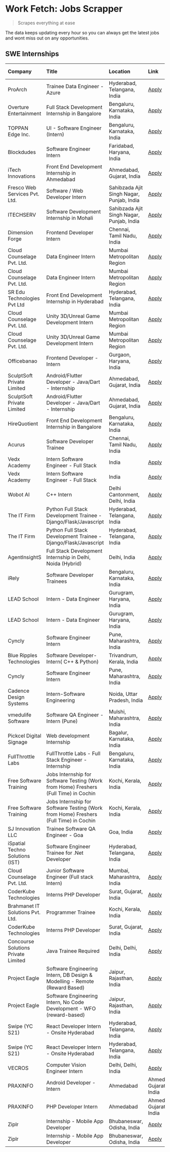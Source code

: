 # Work Fetch: Jobs Scrapper
> Scrapes everything at ease

The data keeps updating every hour so you can always get the latest jobs and wont miss out on any opportunities.

## SWE Internships
<!--START_SECTION:workfetch-->
| Company                             | Title                                                                                | Location                                  | Link                                                                                                                                                                                                                                                                                                         | Date Posted   |
|:------------------------------------|:-------------------------------------------------------------------------------------|:------------------------------------------|:-------------------------------------------------------------------------------------------------------------------------------------------------------------------------------------------------------------------------------------------------------------------------------------------------------------|:--------------|
| ProArch                             | Trainee Data Engineer - Azure                                                        | Hyderabad, Telangana, India               | [Apply](https://in.linkedin.com/jobs/view/trainee-data-engineer-azure-at-proarch-3883101349?position=8&pageNum=0&refId=sWBSIw7TKm74YMhpDvGqKQ%3D%3D&trackingId=J0FH4bih4LY2UcIjuYl2XQ%3D%3D&trk=public_jobs_jserp-result_search-card)                                                                        | 2024-04-03    |
| Overture Entertainment              | Full Stack Development Internship in Bangalore                                       | Bengaluru, Karnataka, India               | [Apply](https://in.linkedin.com/jobs/view/full-stack-development-internship-in-bangalore-at-overture-entertainment-3882161150?position=9&pageNum=0&refId=sWBSIw7TKm74YMhpDvGqKQ%3D%3D&trackingId=xMxp5%2B4dVHgr2HguXgICsQ%3D%3D&trk=public_jobs_jserp-result_search-card)                                    | 2024-04-02    |
| TOPPAN Edge Inc.                    | UI - Software Engineer (Intern)                                                      | Bengaluru, Karnataka, India               | [Apply](https://in.linkedin.com/jobs/view/ui-software-engineer-intern-at-toppan-edge-inc-3879345823?position=12&pageNum=0&refId=sWBSIw7TKm74YMhpDvGqKQ%3D%3D&trackingId=LJbWO%2Bwbz5ebNmoNPw68Fg%3D%3D&trk=public_jobs_jserp-result_search-card)                                                             | 2024-04-02    |
| Blockdudes                          | Software Engineer Intern                                                             | Faridabad, Haryana, India                 | [Apply](https://in.linkedin.com/jobs/view/software-engineer-intern-at-blockdudes-3877804517?position=20&pageNum=0&refId=sWBSIw7TKm74YMhpDvGqKQ%3D%3D&trackingId=bP0qHDx5HDxeJpjicZRKvw%3D%3D&trk=public_jobs_jserp-result_search-card)                                                                       | 2024-04-02    |
| iTech Innovations                   | Front End Development Internship in Ahmedabad                                        | Ahmedabad, Gujarat, India                 | [Apply](https://in.linkedin.com/jobs/view/front-end-development-internship-in-ahmedabad-at-itech-innovations-3882157855?position=8&pageNum=7&refId=gATMiYMlMbnhha86WEkTnQ%3D%3D&trackingId=arw1E4AnIsRCoQAce7LpWg%3D%3D&trk=public_jobs_jserp-result_search-card)                                            | 2024-04-02    |
| Fresco Web Services Pvt. Ltd.       | Software / Web Developer Intern                                                      | Sahibzada Ajit Singh Nagar, Punjab, India | [Apply](https://in.linkedin.com/jobs/view/software-web-developer-intern-at-fresco-web-services-pvt-ltd-3880552598?position=5&pageNum=0&refId=sWBSIw7TKm74YMhpDvGqKQ%3D%3D&trackingId=cUHZGveLACGq%2FmtYm5epDg%3D%3D&trk=public_jobs_jserp-result_search-card)                                                | 2024-04-01    |
| ITECHSERV                           | Software Development Internship in Mohali                                            | Sahibzada Ajit Singh Nagar, Punjab, India | [Apply](https://in.linkedin.com/jobs/view/software-development-internship-in-mohali-at-itechserv-3880572403?position=6&pageNum=0&refId=sWBSIw7TKm74YMhpDvGqKQ%3D%3D&trackingId=zHv7qmlvrzpFwbP1AoAgEA%3D%3D&trk=public_jobs_jserp-result_search-card)                                                        | 2024-04-01    |
| Dimension Forge                     | Frontend Developer Intern                                                            | Chennai, Tamil Nadu, India                | [Apply](https://in.linkedin.com/jobs/view/frontend-developer-intern-at-dimension-forge-3880035903?position=48&pageNum=0&refId=sWBSIw7TKm74YMhpDvGqKQ%3D%3D&trackingId=2dO44IiB7yTi7Z1Eyok%2B0w%3D%3D&trk=public_jobs_jserp-result_search-card)                                                               | 2024-04-01    |
| Cloud Counselage Pvt. Ltd.          | Data Engineer Intern                                                                 | Mumbai Metropolitan Region                | [Apply](https://in.linkedin.com/jobs/view/data-engineer-intern-at-cloud-counselage-pvt-ltd-3877084213?position=57&pageNum=0&refId=sWBSIw7TKm74YMhpDvGqKQ%3D%3D&trackingId=TKFBjLNzRCLmvYgm31ZO%2Bw%3D%3D&trk=public_jobs_jserp-result_search-card)                                                           | 2024-04-01    |
| Cloud Counselage Pvt. Ltd.          | Data Engineer Intern                                                                 | Mumbai Metropolitan Region                | [Apply](https://in.linkedin.com/jobs/view/data-engineer-intern-at-cloud-counselage-pvt-ltd-3877084213?position=7&pageNum=5&refId=s2FvoslcBHieJX1BBpE4CA%3D%3D&trackingId=kjH%2F8J3axAwvcCLgimWw0w%3D%3D&trk=public_jobs_jserp-result_search-card)                                                            | 2024-04-01    |
| SR Edu Technologies Pvt Ltd         | Front End Development Internship in Hyderabad                                        | Hyderabad, Telangana, India               | [Apply](https://in.linkedin.com/jobs/view/front-end-development-internship-in-hyderabad-at-sr-edu-technologies-pvt-ltd-3878240619?position=7&pageNum=7&refId=gATMiYMlMbnhha86WEkTnQ%3D%3D&trackingId=Y8D%2Bfy7dHsmYd9uakRy%2BFw%3D%3D&trk=public_jobs_jserp-result_search-card)                              | 2024-03-30    |
| Cloud Counselage Pvt. Ltd.          | Unity 3D/Unreal Game Development Intern                                              | Mumbai Metropolitan Region                | [Apply](https://in.linkedin.com/jobs/view/unity-3d-unreal-game-development-intern-at-cloud-counselage-pvt-ltd-3874522783?position=59&pageNum=0&refId=sWBSIw7TKm74YMhpDvGqKQ%3D%3D&trackingId=Gt3zTZYsrO5Sz9iq%2FF0TNw%3D%3D&trk=public_jobs_jserp-result_search-card)                                        | 2024-03-29    |
| Cloud Counselage Pvt. Ltd.          | Unity 3D/Unreal Game Development Intern                                              | Mumbai Metropolitan Region                | [Apply](https://in.linkedin.com/jobs/view/unity-3d-unreal-game-development-intern-at-cloud-counselage-pvt-ltd-3874522783?position=9&pageNum=5&refId=s2FvoslcBHieJX1BBpE4CA%3D%3D&trackingId=twNaOg5sb%2FHsDE3XiKCjCg%3D%3D&trk=public_jobs_jserp-result_search-card)                                         | 2024-03-29    |
| Officebanao                         | Frontend Developer - Intern                                                          | Gurgaon, Haryana, India                   | [Apply](https://in.linkedin.com/jobs/view/frontend-developer-intern-at-officebanao-3871265915?position=24&pageNum=0&refId=sWBSIw7TKm74YMhpDvGqKQ%3D%3D&trackingId=dHj0ncbWxslk67WZ%2FsAWSw%3D%3D&trk=public_jobs_jserp-result_search-card)                                                                   | 2024-03-28    |
| SculptSoft Private Limited          | Android/Flutter Developer - Java/Dart - Internship                                   | Ahmedabad, Gujarat, India                 | [Apply](https://in.linkedin.com/jobs/view/android-flutter-developer-java-dart-internship-at-sculptsoft-private-limited-3869780690?position=28&pageNum=0&refId=sWBSIw7TKm74YMhpDvGqKQ%3D%3D&trackingId=OvAnoIcdWNNOaY1BBR7fyA%3D%3D&trk=public_jobs_jserp-result_search-card)                                 | 2024-03-27    |
| SculptSoft Private Limited          | Android/Flutter Developer - Java/Dart - Internship                                   | Ahmedabad, Gujarat, India                 | [Apply](https://in.linkedin.com/jobs/view/android-flutter-developer-java-dart-internship-at-sculptsoft-private-limited-3869780690?position=3&pageNum=2&refId=dd3OCfO38zAycGe0wQWQTg%3D%3D&trackingId=BpThVcH5qbrwFctjAiqbfg%3D%3D&trk=public_jobs_jserp-result_search-card)                                  | 2024-03-27    |
| HireQuotient                        | Front End Development Internship in Bangalore                                        | Bengaluru, Karnataka, India               | [Apply](https://in.linkedin.com/jobs/view/front-end-development-internship-in-bangalore-at-hirequotient-3874053279?position=4&pageNum=7&refId=gATMiYMlMbnhha86WEkTnQ%3D%3D&trackingId=TM6t%2BoQyTdR5yDnCXBSydw%3D%3D&trk=public_jobs_jserp-result_search-card)                                               | 2024-03-27    |
| Acurus                              | Software Developer Trainee                                                           | Chennai, Tamil Nadu, India                | [Apply](https://in.linkedin.com/jobs/view/software-developer-trainee-at-acurus-3871400616?position=10&pageNum=0&refId=sWBSIw7TKm74YMhpDvGqKQ%3D%3D&trackingId=vUM1z62tb%2FrRDG8eEo7jgA%3D%3D&trk=public_jobs_jserp-result_search-card)                                                                       | 2024-03-26    |
| Vedx Academy                        | Intern Software Engineer - Full Stack                                                | India                                     | [Apply](https://in.linkedin.com/jobs/view/intern-software-engineer-full-stack-at-vedx-academy-3869646013?position=35&pageNum=0&refId=sWBSIw7TKm74YMhpDvGqKQ%3D%3D&trackingId=erxsNpqdquu5xOnmZV8RrQ%3D%3D&trk=public_jobs_jserp-result_search-card)                                                          | 2024-03-25    |
| Vedx Academy                        | Intern Software Engineer - Full Stack                                                | India                                     | [Apply](https://in.linkedin.com/jobs/view/intern-software-engineer-full-stack-at-vedx-academy-3869646013?position=10&pageNum=2&refId=dd3OCfO38zAycGe0wQWQTg%3D%3D&trackingId=XuiYGT3tAyjPF6uJij8TAA%3D%3D&trk=public_jobs_jserp-result_search-card)                                                          | 2024-03-25    |
| Wobot AI                            | C++ Intern                                                                           | Delhi Cantonment, Delhi, India            | [Apply](https://in.linkedin.com/jobs/view/c%2B%2B-intern-at-wobot-ai-3866639422?position=49&pageNum=0&refId=sWBSIw7TKm74YMhpDvGqKQ%3D%3D&trackingId=ONlrRaXRWFy6P1eXLDUklA%3D%3D&trk=public_jobs_jserp-result_search-card)                                                                                   | 2024-03-22    |
| The IT Firm                         | Python Full Stack Development Trainee - Django/Flask/Javascript                      | Hyderabad, Telangana, India               | [Apply](https://in.linkedin.com/jobs/view/python-full-stack-development-trainee-django-flask-javascript-at-the-it-firm-3864185812?position=52&pageNum=0&refId=sWBSIw7TKm74YMhpDvGqKQ%3D%3D&trackingId=ILmH%2FH4jzOkq5gWUWJblWA%3D%3D&trk=public_jobs_jserp-result_search-card)                               | 2024-03-22    |
| The IT Firm                         | Python Full Stack Development Trainee - Django/Flask/Javascript                      | Hyderabad, Telangana, India               | [Apply](https://in.linkedin.com/jobs/view/python-full-stack-development-trainee-django-flask-javascript-at-the-it-firm-3864185812?position=2&pageNum=5&refId=s2FvoslcBHieJX1BBpE4CA%3D%3D&trackingId=YM0xsAMbAFJMnBirhYBvdw%3D%3D&trk=public_jobs_jserp-result_search-card)                                  | 2024-03-22    |
| AgentInsightS                       | Full Stack Development Internship in Delhi, Noida (Hybrid)                           | Delhi, India                              | [Apply](https://in.linkedin.com/jobs/view/full-stack-development-internship-in-delhi-noida-hybrid-at-agentinsights-3868305460?position=2&pageNum=7&refId=gATMiYMlMbnhha86WEkTnQ%3D%3D&trackingId=u56e%2FatsodqI2OKEemESLQ%3D%3D&trk=public_jobs_jserp-result_search-card)                                    | 2024-03-22    |
| iRely                               | Software Developer Trainees                                                          | Bengaluru, Karnataka, India               | [Apply](https://in.linkedin.com/jobs/view/software-developer-trainees-at-irely-3860566039?position=16&pageNum=0&refId=sWBSIw7TKm74YMhpDvGqKQ%3D%3D&trackingId=CkVHmRVOhrO%2FLct3OrysaQ%3D%3D&trk=public_jobs_jserp-result_search-card)                                                                       | 2024-03-18    |
| LEAD School                         | Intern - Data Engineer                                                               | Gurugram, Haryana, India                  | [Apply](https://in.linkedin.com/jobs/view/intern-data-engineer-at-lead-school-3862066851?position=34&pageNum=0&refId=sWBSIw7TKm74YMhpDvGqKQ%3D%3D&trackingId=1YwbXfcuR3F%2FONxaz7k7Zw%3D%3D&trk=public_jobs_jserp-result_search-card)                                                                        | 2024-03-18    |
| LEAD School                         | Intern - Data Engineer                                                               | Gurugram, Haryana, India                  | [Apply](https://in.linkedin.com/jobs/view/intern-data-engineer-at-lead-school-3862066851?position=9&pageNum=2&refId=dd3OCfO38zAycGe0wQWQTg%3D%3D&trackingId=GSGqiEL%2F0GlMG%2B%2FQoQJcnw%3D%3D&trk=public_jobs_jserp-result_search-card)                                                                     | 2024-03-18    |
| Cyncly                              | Software Engineer Intern                                                             | Pune, Maharashtra, India                  | [Apply](https://in.linkedin.com/jobs/view/software-engineer-intern-at-cyncly-3853990178?position=33&pageNum=0&refId=sWBSIw7TKm74YMhpDvGqKQ%3D%3D&trackingId=fueYrouSJ9sIVxDCRXk8Ww%3D%3D&trk=public_jobs_jserp-result_search-card)                                                                           | 2024-03-13    |
| Blue Ripples Technologies           | Software Developer- Intern( C++  & Python)                                           | Trivandrum, Kerala, India                 | [Apply](https://in.linkedin.com/jobs/view/software-developer-intern-c%2B%2B-python-at-blue-ripples-technologies-3856150730?position=42&pageNum=0&refId=sWBSIw7TKm74YMhpDvGqKQ%3D%3D&trackingId=7OjvNrEL97ra5DRsMHpy2w%3D%3D&trk=public_jobs_jserp-result_search-card)                                        | 2024-03-13    |
| Cyncly                              | Software Engineer Intern                                                             | Pune, Maharashtra, India                  | [Apply](https://in.linkedin.com/jobs/view/software-engineer-intern-at-cyncly-3853990178?position=8&pageNum=2&refId=dd3OCfO38zAycGe0wQWQTg%3D%3D&trackingId=bAs320%2FqXhEM52A%2FYaZdhA%3D%3D&trk=public_jobs_jserp-result_search-card)                                                                        | 2024-03-13    |
| Cadence Design Systems              | Intern-Software Engineering                                                          | Noida, Uttar Pradesh, India               | [Apply](https://in.linkedin.com/jobs/view/intern-software-engineering-at-cadence-design-systems-3794689056?position=3&pageNum=7&refId=gATMiYMlMbnhha86WEkTnQ%3D%3D&trackingId=API8gD%2Fk0IP5NW4UWN%2BElQ%3D%3D&trk=public_jobs_jserp-result_search-card)                                                     | 2024-03-09    |
| vmedulife Software                  | Software QA Engineer - Intern (Pune)                                                 | Mulshi, Maharashtra, India                | [Apply](https://in.linkedin.com/jobs/view/software-qa-engineer-intern-pune-at-vmedulife-software-3850054298?position=25&pageNum=0&refId=sWBSIw7TKm74YMhpDvGqKQ%3D%3D&trackingId=CK9GwvxDyqPkEiiIilrN%2FQ%3D%3D&trk=public_jobs_jserp-result_search-card)                                                     | 2024-03-08    |
| Pickcel Digital Signage             | Web development Internship                                                           | Bagalur, Karnataka, India                 | [Apply](https://in.linkedin.com/jobs/view/web-development-internship-at-pickcel-digital-signage-3849506118?position=9&pageNum=7&refId=gATMiYMlMbnhha86WEkTnQ%3D%3D&trackingId=PHQ%2Fc6XB4H7c16bNRLcByw%3D%3D&trk=public_jobs_jserp-result_search-card)                                                       | 2024-03-08    |
| FullThrottle Labs                   | FullThrottle Labs - Full Stack Engineer - Internship                                 | Bengaluru, Karnataka, India               | [Apply](https://in.linkedin.com/jobs/view/fullthrottle-labs-full-stack-engineer-internship-at-fullthrottle-labs-3829636016?position=36&pageNum=0&refId=sWBSIw7TKm74YMhpDvGqKQ%3D%3D&trackingId=MYS8oFqOFkXRPDLFoEqgFg%3D%3D&trk=public_jobs_jserp-result_search-card)                                        | 2024-02-17    |
| Free Software Training              | Jobs Internship for Software Testing (Work from Home) Freshers (Full Time) in Cochin | Kochi, Kerala, India                      | [Apply](https://in.linkedin.com/jobs/view/jobs-internship-for-software-testing-work-from-home-freshers-full-time-in-cochin-at-free-software-training-3826557030?position=26&pageNum=0&refId=sWBSIw7TKm74YMhpDvGqKQ%3D%3D&trackingId=QiaqZ%2FdgiA1LrzcK4n2dKw%3D%3D&trk=public_jobs_jserp-result_search-card) | 2024-02-10    |
| Free Software Training              | Jobs Internship for Software Testing (Work from Home) Freshers (Full Time) in Cochin | Kochi, Kerala, India                      | [Apply](https://in.linkedin.com/jobs/view/jobs-internship-for-software-testing-work-from-home-freshers-full-time-in-cochin-at-free-software-training-3826557030?position=1&pageNum=2&refId=dd3OCfO38zAycGe0wQWQTg%3D%3D&trackingId=Q96Nm4pqpUUkX754oFvhkQ%3D%3D&trk=public_jobs_jserp-result_search-card)    | 2024-02-10    |
| SJ Innovation LLC                   | Trainee Software QA Engineer - Goa                                                   | Goa, India                                | [Apply](https://in.linkedin.com/jobs/view/trainee-software-qa-engineer-goa-at-sj-innovation-llc-3804578231?position=10&pageNum=7&refId=gATMiYMlMbnhha86WEkTnQ%3D%3D&trackingId=w7%2FnP4PMr82iogzj9yyJaQ%3D%3D&trk=public_jobs_jserp-result_search-card)                                                      | 2024-01-18    |
| iSpatial Techno Solutions (IST)     | Software Engineer Trainee for .Net Developer                                         | Hyderabad, Telangana, India               | [Apply](https://in.linkedin.com/jobs/view/software-engineer-trainee-for-net-developer-at-ispatial-techno-solutions-ist-3826984352?position=46&pageNum=0&refId=sWBSIw7TKm74YMhpDvGqKQ%3D%3D&trackingId=%2BYxBN4Oy%2BJIiP3yC3ObzdA%3D%3D&trk=public_jobs_jserp-result_search-card)                             | 2024-01-16    |
| Cloud Counselage Pvt. Ltd.          | Junior Software Engineer (Full stack Intern)                                         | Mumbai, Maharashtra, India                | [Apply](https://in.linkedin.com/jobs/view/junior-software-engineer-full-stack-intern-at-cloud-counselage-pvt-ltd-3803132814?position=7&pageNum=0&refId=sWBSIw7TKm74YMhpDvGqKQ%3D%3D&trackingId=9uMYpfS%2B0xOduCl8twRC8w%3D%3D&trk=public_jobs_jserp-result_search-card)                                      | 2024-01-11    |
| CoderKube Technologies              | Interns PHP Developer                                                                | Surat, Gujarat, India                     | [Apply](https://in.linkedin.com/jobs/view/interns-php-developer-at-coderkube-technologies-3800923432?position=27&pageNum=0&refId=sWBSIw7TKm74YMhpDvGqKQ%3D%3D&trackingId=3ndfJ90beiFUxfNrEfmVAA%3D%3D&trk=public_jobs_jserp-result_search-card)                                                              | 2024-01-09    |
| Brahmanet IT Solutions Pvt. Ltd.    | Programmer Trainee                                                                   | Kochi, Kerala, India                      | [Apply](https://in.linkedin.com/jobs/view/programmer-trainee-at-brahmanet-it-solutions-pvt-ltd-3800931078?position=43&pageNum=0&refId=sWBSIw7TKm74YMhpDvGqKQ%3D%3D&trackingId=wD3HsOFDTApFlYguWHF8pg%3D%3D&trk=public_jobs_jserp-result_search-card)                                                         | 2024-01-09    |
| CoderKube Technologies              | Interns PHP Developer                                                                | Surat, Gujarat, India                     | [Apply](https://in.linkedin.com/jobs/view/interns-php-developer-at-coderkube-technologies-3800923432?position=2&pageNum=2&refId=dd3OCfO38zAycGe0wQWQTg%3D%3D&trackingId=L7r%2FVT5f9ytBdDB6v3%2FKYg%3D%3D&trk=public_jobs_jserp-result_search-card)                                                           | 2024-01-09    |
| Concourse Solutions Private Limited | Java Trainee Required                                                                | Delhi, Delhi, India                       | [Apply](https://in.linkedin.com/jobs/view/java-trainee-required-at-concourse-solutions-private-limited-3800941190?position=1&pageNum=7&refId=gATMiYMlMbnhha86WEkTnQ%3D%3D&trackingId=L8MRij5X9cs324IywyMktg%3D%3D&trk=public_jobs_jserp-result_search-card)                                                  | 2024-01-09    |
| Project Eagle                       | Software Engineering Intern, DB Design & Modelling - Remote (Reward Based)           | Jaipur, Rajasthan, India                  | [Apply](https://in.linkedin.com/jobs/view/software-engineering-intern-db-design-modelling-remote-reward-based-at-project-eagle-3813380173?position=4&pageNum=0&refId=sWBSIw7TKm74YMhpDvGqKQ%3D%3D&trackingId=%2F6DfyQ03qMcxb9guwuAu1Q%3D%3D&trk=public_jobs_jserp-result_search-card)                        | 2023-12-30    |
| Project Eagle                       | Software Engineering Intern, No Code Development - WFO (reward-based)                | Jaipur, Rajasthan, India                  | [Apply](https://in.linkedin.com/jobs/view/software-engineering-intern-no-code-development-wfo-reward-based-at-project-eagle-3813375543?position=44&pageNum=0&refId=sWBSIw7TKm74YMhpDvGqKQ%3D%3D&trackingId=x3n1iWE7ZXIOO2vngdbUPQ%3D%3D&trk=public_jobs_jserp-result_search-card)                            | 2023-12-30    |
| Swipe (YC S21)                      | React Developer Intern - Onsite Hyderabad                                            | Hyderabad, Telangana, India               | [Apply](https://in.linkedin.com/jobs/view/react-developer-intern-onsite-hyderabad-at-swipe-yc-s21-3737600089?position=51&pageNum=0&refId=sWBSIw7TKm74YMhpDvGqKQ%3D%3D&trackingId=2fiz41BrNs0fCbt4eMrx%2FQ%3D%3D&trk=public_jobs_jserp-result_search-card)                                                    | 2023-10-13    |
| Swipe (YC S21)                      | React Developer Intern - Onsite Hyderabad                                            | Hyderabad, Telangana, India               | [Apply](https://in.linkedin.com/jobs/view/react-developer-intern-onsite-hyderabad-at-swipe-yc-s21-3737600089?position=1&pageNum=5&refId=s2FvoslcBHieJX1BBpE4CA%3D%3D&trackingId=MJxKOMCA7OMBs5%2B%2BvdZsZg%3D%3D&trk=public_jobs_jserp-result_search-card)                                                   | 2023-10-13    |
| VECROS                              | Computer Vision Engineer Intern                                                      | Delhi, Delhi, India                       | [Apply](https://in.linkedin.com/jobs/view/computer-vision-engineer-intern-at-vecros-3646815412?position=21&pageNum=0&refId=sWBSIw7TKm74YMhpDvGqKQ%3D%3D&trackingId=GqPdfs4uJETXsGJ7CtgThQ%3D%3D&trk=public_jobs_jserp-result_search-card)                                                                    | 2023-06-07    |
| PRAXINFO                            | Android Developer - Intern | Ahmedabad                                               | Ahmedabad, Gujarat, India                 | [Apply](https://in.linkedin.com/jobs/view/android-developer-intern-ahmedabad-at-praxinfo-3627624504?position=15&pageNum=0&refId=sWBSIw7TKm74YMhpDvGqKQ%3D%3D&trackingId=w%2B4oZnJYwRxdwl6s0D1PqQ%3D%3D&trk=public_jobs_jserp-result_search-card)                                                             | 2023-06-06    |
| PRAXINFO                            | PHP Developer Intern | Ahmedabad                                                     | Ahmedabad, Gujarat, India                 | [Apply](https://in.linkedin.com/jobs/view/php-developer-intern-ahmedabad-at-praxinfo-3627626337?position=40&pageNum=0&refId=sWBSIw7TKm74YMhpDvGqKQ%3D%3D&trackingId=FObO75zdygec1bLQN9HQeg%3D%3D&trk=public_jobs_jserp-result_search-card)                                                                   | 2023-06-06    |
| Ziplr                               | Internship - Mobile App Developer                                                    | Bhubaneswar, Odisha, India                | [Apply](https://in.linkedin.com/jobs/view/internship-mobile-app-developer-at-ziplr-3618474948?position=29&pageNum=0&refId=sWBSIw7TKm74YMhpDvGqKQ%3D%3D&trackingId=oIBBdiEIZ4l6MDCHmxUFlA%3D%3D&trk=public_jobs_jserp-result_search-card)                                                                     | 2023-05-03    |
| Ziplr                               | Internship - Mobile App Developer                                                    | Bhubaneswar, Odisha, India                | [Apply](https://in.linkedin.com/jobs/view/internship-mobile-app-developer-at-ziplr-3618474948?position=4&pageNum=2&refId=dd3OCfO38zAycGe0wQWQTg%3D%3D&trackingId=DtqXZxVxYBykEoSiQEr3pA%3D%3D&trk=public_jobs_jserp-result_search-card)                                                                      | 2023-05-03    |
<!--END_SECTION:workfetch-->
